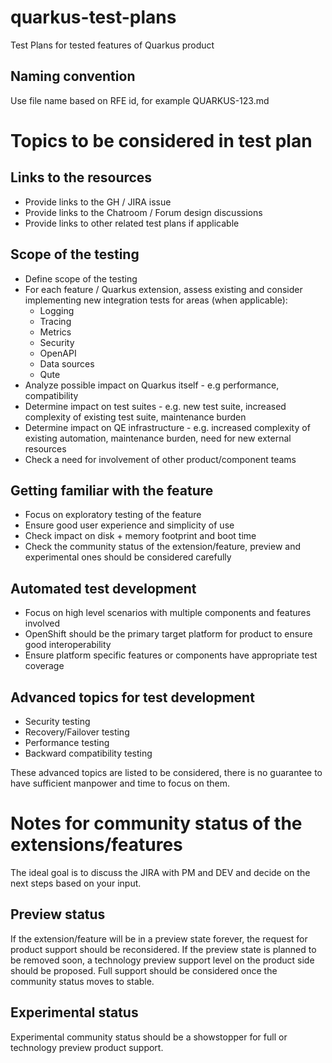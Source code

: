 # quarkus-test-plans
Test Plans for tested features of Quarkus product

## Naming convention
Use file name based on RFE id, for example QUARKUS-123.md

# Topics to be considered in test plan

## Links to the resources
 - Provide links to the GH / JIRA issue
 - Provide links to the Chatroom / Forum design discussions
 - Provide links to other related test plans if applicable 

## Scope of the testing
 - Define scope of the testing
 - For each feature / Quarkus extension, assess existing and consider implementing new integration tests for areas (when applicable):
   - Logging
   - Tracing
   - Metrics
   - Security
   - OpenAPI
   - Data sources
   - Qute
 - Analyze possible impact on Quarkus itself - e.g performance, compatibility
 - Determine impact on test suites - e.g. new test suite, increased complexity of existing test suite, maintenance burden
 - Determine impact on QE infrastructure - e.g. increased complexity of existing automation, maintenance burden, need for new external resources
 - Check a need for involvement of other product/component teams

## Getting familiar with the feature
 - Focus on exploratory testing of the feature
 - Ensure good user experience and simplicity of use
 - Check impact on disk + memory footprint and boot time
 - Check the community status of the extension/feature, preview and experimental ones should be considered carefully
 
## Automated test development
 - Focus on high level scenarios with multiple components and features involved
 - OpenShift should be the primary target platform for product to ensure good interoperability
 - Ensure platform specific features or components have appropriate test coverage

## Advanced topics for test development
 - Security testing
 - Recovery/Failover testing
 - Performance testing
 - Backward compatibility testing

These advanced topics are listed to be considered, there is no guarantee to have sufficient manpower and time to focus on them.

# Notes for community status of the extensions/features
The ideal goal is to discuss the JIRA with PM and DEV and decide on the next steps based on your input.

## Preview status
If the extension/feature will be in a preview state forever, the request for product support should be reconsidered.
If the preview state is planned to be removed soon, a technology preview support level on the product side should be proposed.
Full support should be considered once the community status moves to stable.

## Experimental status
Experimental community status should be a showstopper for full or technology preview product support.